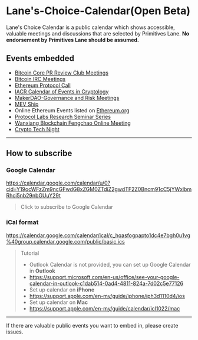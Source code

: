 # Lane's-Choice-Calendar(Open Beta)

Lane's Choice Calendar is a public calendar which shows accessible, valuable meetings and discussions that are selected by Primitives Lane. 
**No endorsement by Primitives Lane should be assumed.**

## Events embedded
* [Bitcoin Core PR Review Club Meetings](https://bitcoincore.reviews/)
* [Bitcoin IRC Meetings](https://bitcoincore.org/en/meetings/)
* [Ethereum Protocol Call](https://github.com/ethereum/pm)
* [IACR Calendar of Events in Cryptology](https://www.iacr.org/events/)
* [MakerDAO-Governance and Risk Meetings](https://forum.makerdao.com/c/governance/gnr/8)
* [MEV Ship](https://github.com/flashbots/pm)
* Online Ethereum Events listed on [Ethereum.org](https://ethereum.org/en/community/events/)
* [Protocol Labs Research Seminar Series](https://github.com/protocol/research/blob/master/research-events/research-seminars.md)
* [Wanxiang Blockchain Fengchao Online Meeting](https://www.blockchainlabs.org/fengchao.html)
* [Crypto Tech Night](https://space.bilibili.com/1560365248)




---


## How to subscribe
### Google Calendar
https://calendar.google.com/calendar/u/0?cid=Y19ocWFzZm9ncGFwdG8xZGM0ZTdiZ2gwdTF2Z0Bncm91cC5jYWxlbmRhci5nb29nbGUuY29t

> Click to subscribe to Google Calendar

### iCal format
https://calendar.google.com/calendar/ical/c_hqasfogpapto1dc4e7bgh0u1vg%40group.calendar.google.com/public/basic.ics 


> Tutorial
> * Outlook Calendar is not provided, you can set up Google Calendar in **Outlook**
> * https://support.microsoft.com/en-us/office/see-your-google-calendar-in-outlook-c1dab514-0ad4-4811-824a-7d02c5e77126
> * Set up calendar on **iPhone**
> * https://support.apple.com/en-my/guide/iphone/iph3d1110d4/ios 
> * Set up calendar on **Mac**
> * https://support.apple.com/en-my/guide/calendar/icl1022/mac


---
If there are valuable public events you want to embed in, please create issues. 
